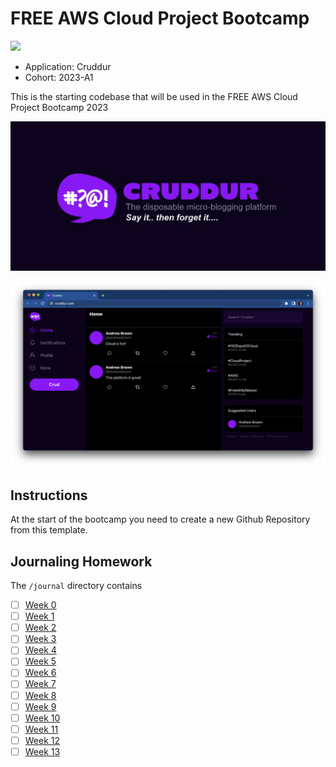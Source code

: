 # FREE AWS Cloud Project Bootcamp

![](https://codebuild.ca-central-1.amazonaws.com/badges?uuid=eyJlbmNyeXB0ZWREYXRhIjoidzQ5bVBva0pyU1lDODd1Uy96dXFxelNnTEh0dHFXUXNRR3hLT2RzRmVOaTZ5T3ZadHpSS29CazZ2SHBYckc0VXJEWEI2NFBKalMwcWM4RHh1Tk02b3RnPSIsIml2UGFyYW1ldGVyU3BlYyI6IjZTSzAxY2NiTU4rMmJJVGsiLCJtYXRlcmlhbFNldFNlcmlhbCI6MX0%3D&branch=main)

- Application: Cruddur
- Cohort: 2023-A1

This is the starting codebase that will be used in the FREE AWS Cloud Project Bootcamp 2023

![Cruddur Graphic](_docs/assets/cruddur-banner.jpg)

![Cruddur Screenshot](_docs/assets/cruddur-screenshot.png)

## Instructions

At the start of the bootcamp you need to create a new Github Repository from this template.

## Journaling Homework

The `/journal` directory contains

- [ ] [Week 0](journal/week0.md)
- [ ] [Week 1](journal/week1.md)
- [ ] [Week 2](journal/week2.md)
- [ ] [Week 3](journal/week3.md)
- [ ] [Week 4](journal/week4.md)
- [ ] [Week 5](journal/week5.md)
- [ ] [Week 6](journal/week6.md)
- [ ] [Week 7](journal/week7.md)
- [ ] [Week 8](journal/week8.md)
- [ ] [Week 9](journal/week9.md)
- [ ] [Week 10](journal/week10.md)
- [ ] [Week 11](journal/week11.md)
- [ ] [Week 12](journal/week12.md)
- [ ] [Week 13](journal/week13.md)
